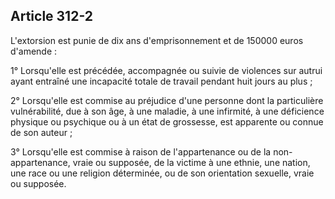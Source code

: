 Article 312-2
----
L'extorsion est punie de dix ans d'emprisonnement et de 150000 euros d'amende :

1° Lorsqu'elle est précédée, accompagnée ou suivie de violences sur autrui ayant
entraîné une incapacité totale de travail pendant huit jours au plus ;

2° Lorsqu'elle est commise au préjudice d'une personne dont la particulière
vulnérabilité, due à son âge, à une maladie, à une infirmité, à une déficience
physique ou psychique ou à un état de grossesse, est apparente ou connue de son
auteur ;

3° Lorsqu'elle est commise à raison de l'appartenance ou de la non-appartenance,
vraie ou supposée, de la victime à une ethnie, une nation, une race ou une
religion déterminée, ou de son orientation sexuelle, vraie ou supposée.
